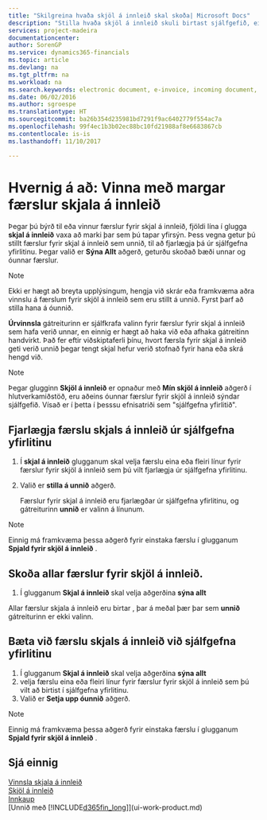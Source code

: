```yaml
---
title: "Skilgreina hvaða skjöl á innleið skal skoða| Microsoft Docs"
description: "Stilla hvaða skjöl á innleið skuli birtast sjálfgefið, eins og t.d. rafrænir reikningar, til að bæta yfirsýn yfir færslur sem búið er að vinna og færslur sem á eftir að vinna."
services: project-madeira
documentationcenter: 
author: SorenGP
ms.service: dynamics365-financials
ms.topic: article
ms.devlang: na
ms.tgt_pltfrm: na
ms.workload: na
ms.search.keywords: electronic document, e-invoice, incoming document, OCR, ecommerce, document exchange, import invoice
ms.date: 06/02/2016
ms.author: sgroespe
ms.translationtype: HT
ms.sourcegitcommit: ba26b354d235981bd7291f9ac6402779f554ac7a
ms.openlocfilehash: 99f4ec1b3b02ec88bc10fd21988af8e6683867cb
ms.contentlocale: is-is
ms.lasthandoff: 11/10/2017

---
```

# <a name="how-to-manage-many-incoming-document-records"></a>Hvernig á að: Vinna með margar færslur skjala á innleið
Þegar þú býrð til eða vinnur færslur fyrir skjal á innleið, fjöldi lína í glugga  **skjal á innleið** vaxa að marki þar sem þú tapar yfirsýn. Þess vegna getur þú stillt færslur fyrir skjal á innleið sem unnið, til að fjarlægja þá úr sjálfgefna yfirlitinu. Þegar valið er **Sýna Allt** aðgerð, geturðu skoðað bæði unnar og óunnar færslur.

> [!NOTE]  
>   Ekki er hægt að breyta upplýsingum, hengja við skrár eða framkvæma aðra vinnslu á færslum fyrir skjöl á innleið sem eru stillt á unnið. Fyrst þarf að stilla hana á óunnið.

**Úrvinnsla** gátreiturinn er sjálfkrafa valinn fyrir færslur fyrir skjal á innleið sem hafa verið unnar, en einnig er hægt að haka við eða afhaka gátreitinn handvirkt. Það fer eftir viðskiptaferli þínu, hvort færsla fyrir skjal á innleið geti verið unnið þegar tengt skjal hefur verið stofnað fyrir hana eða skrá hengd við.

> [!NOTE]  
>   Þegar glugginn **Skjöl á innleið** er opnaður með **Mín skjöl á innleið** aðgerð í hlutverkamiðstöð, eru aðeins óunnar færslur fyrir skjöl á innleið sýndar sjálfgefið. Vísað er í þetta í þesssu efnisatriði sem "sjálfgefna yfirlitið".

## <a name="to-remove-incoming-document-records-from-the-default-view"></a>Fjarlægja færslu skjals á innleið úr sjálfgefna yfirlitinu
1. Í **skjal á innleið** glugganum skal velja færslu eina eða fleiri línur fyrir færslur fyrir skjöl á innleið sem þú vilt fjarlægja úr sjálfgefna yfirlitinu.
2. Valið er **stilla á unnið** aðgerð.

    Færslur fyrir skjal á innleið eru fjarlægðar úr sjálfgefna yfirlitinu, og gátreiturinn **unnið** er valinn á línunum.

> [!NOTE]  
>   Einnig má framkvæma þessa aðgerð fyrir einstaka færslu í glugganum **Spjald fyrir skjöl á innleið** .

## <a name="to-view-all-incoming-document-records"></a>Skoða allar færslur fyrir skjöl á innleið.
1. Í glugganum **Skjal á innleið** skal velja aðgerðina **sýna allt**

Allar færslur skjala á innleið eru birtar , þar á meðal þær þar sem **unnið** gátreiturinn er ekki valinn.

## <a name="to-add-incoming-document-records-to-the-default-view"></a>Bæta við færslu skjals á innleið við sjálfgefna yfirlitinu
1. Í glugganum **Skjal á innleið** skal velja aðgerðina **sýna allt**
2. velja færslu eina eða fleiri línur fyrir færslur fyrir skjöl á innleið sem þú vilt að birtist í sjálfgefna yfirlitinu.
3. Valið er **Setja upp óunnið** aðgerð.  

> [!NOTE]  
>   Einnig má framkvæma þessa aðgerð fyrir einstaka færslu í glugganum **Spjald fyrir skjöl á innleið** .

## <a name="see-also"></a>Sjá einnig
[Vinnsla skjala á innleið](across-process-income-documents.md)  
[Skjöl á innleið](across-income-documents.md)  
[Innkaup](purchasing-manage-purchasing.md)  
[Unnið með [!INCLUDE[d365fin_long](includes/d365fin_long_md.md)]](ui-work-product.md)

